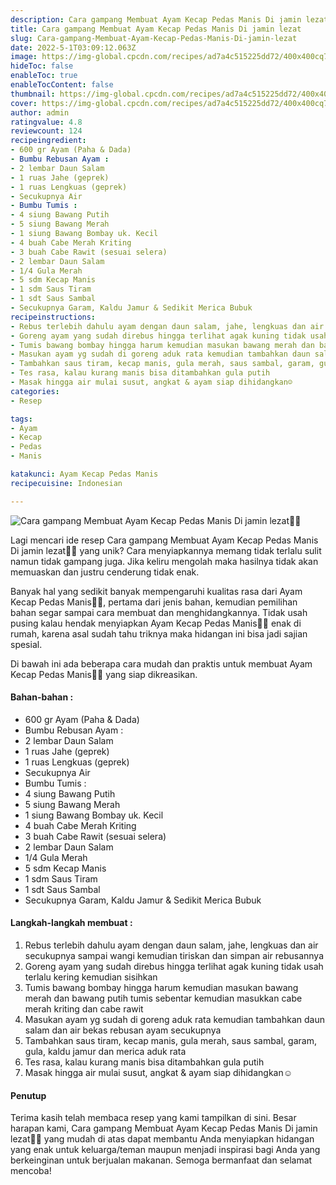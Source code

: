 ```yaml
---
description: Cara gampang Membuat Ayam Kecap Pedas Manis Di jamin lezat"
title: Cara gampang Membuat Ayam Kecap Pedas Manis Di jamin lezat
slug: Cara-gampang-Membuat-Ayam-Kecap-Pedas-Manis-Di-jamin-lezat
date: 2022-5-1T03:09:12.063Z
image: https://img-global.cpcdn.com/recipes/ad7a4c515225dd72/400x400cq70/photo.jpg
hideToc: false
enableToc: true
enableTocContent: false
thumbnail: https://img-global.cpcdn.com/recipes/ad7a4c515225dd72/400x400cq70/photo.jpg
cover: https://img-global.cpcdn.com/recipes/ad7a4c515225dd72/400x400cq70/photo.jpg
author: admin
ratingvalue: 4.8
reviewcount: 124
recipeingredient:
- 600 gr Ayam (Paha & Dada)
- Bumbu Rebusan Ayam :
- 2 lembar Daun Salam
- 1 ruas Jahe (geprek)
- 1 ruas Lengkuas (geprek)
- Secukupnya Air
- Bumbu Tumis :
- 4 siung Bawang Putih
- 5 siung Bawang Merah
- 1 siung Bawang Bombay uk. Kecil
- 4 buah Cabe Merah Kriting
- 3 buah Cabe Rawit (sesuai selera)
- 2 lembar Daun Salam
- 1/4 Gula Merah
- 5 sdm Kecap Manis
- 1 sdm Saus Tiram
- 1 sdt Saus Sambal
- Secukupnya Garam, Kaldu Jamur & Sedikit Merica Bubuk
recipeinstructions:
- Rebus terlebih dahulu ayam dengan daun salam, jahe, lengkuas dan air secukupnya sampai wangi kemudian tiriskan dan simpan air rebusannya
- Goreng ayam yang sudah direbus hingga terlihat agak kuning tidak usah terlalu kering kemudian sisihkan
- Tumis bawang bombay hingga harum kemudian masukan bawang merah dan bawang putih tumis sebentar kemudian masukkan cabe merah kriting dan cabe rawit
- Masukan ayam yg sudah di goreng aduk rata kemudian tambahkan daun salam dan air bekas rebusan ayam secukupnya
- Tambahkan saus tiram, kecap manis, gula merah, saus sambal, garam, gula, kaldu jamur dan merica aduk rata
- Tes rasa, kalau kurang manis bisa ditambahkan gula putih
- Masak hingga air mulai susut, angkat & ayam siap dihidangkan☺️
categories:
- Resep

tags:
- Ayam
- Kecap
- Pedas
- Manis

katakunci: Ayam Kecap Pedas Manis
recipecuisine: Indonesian

---
```


![Cara gampang Membuat Ayam Kecap Pedas Manis Di jamin lezat👩‍🍳](https://img-global.cpcdn.com/recipes/ad7a4c515225dd72/400x400cq70/photo.jpg)

Lagi mencari ide resep Cara gampang Membuat Ayam Kecap Pedas Manis Di jamin lezat👩‍🍳 yang unik? Cara menyiapkannya memang tidak terlalu sulit namun tidak gampang juga. Jika keliru mengolah maka hasilnya tidak akan memuaskan dan justru cenderung tidak enak.

Banyak hal yang sedikit banyak mempengaruhi kualitas rasa dari Ayam Kecap Pedas Manis👩‍🍳, pertama dari jenis bahan, kemudian pemilihan bahan segar sampai cara membuat dan menghidangkannya. Tidak usah pusing kalau hendak menyiapkan Ayam Kecap Pedas Manis👩‍🍳 enak di rumah, karena asal sudah tahu triknya maka hidangan ini bisa jadi sajian spesial.

Di bawah ini ada beberapa cara mudah dan praktis untuk membuat Ayam Kecap Pedas Manis👩‍🍳 yang siap dikreasikan.

<!--inarticleads1-->

#### Bahan-bahan :

- 600 gr Ayam (Paha & Dada)
- Bumbu Rebusan Ayam :
- 2 lembar Daun Salam
- 1 ruas Jahe (geprek)
- 1 ruas Lengkuas (geprek)
- Secukupnya Air
- Bumbu Tumis :
- 4 siung Bawang Putih
- 5 siung Bawang Merah
- 1 siung Bawang Bombay uk. Kecil
- 4 buah Cabe Merah Kriting
- 3 buah Cabe Rawit (sesuai selera)
- 2 lembar Daun Salam
- 1/4 Gula Merah
- 5 sdm Kecap Manis
- 1 sdm Saus Tiram
- 1 sdt Saus Sambal
- Secukupnya Garam, Kaldu Jamur & Sedikit Merica Bubuk

<!--inarticleads2-->

#### Langkah-langkah membuat :

1. Rebus terlebih dahulu ayam dengan daun salam, jahe, lengkuas dan air secukupnya sampai wangi kemudian tiriskan dan simpan air rebusannya
1. Goreng ayam yang sudah direbus hingga terlihat agak kuning tidak usah terlalu kering kemudian sisihkan
1. Tumis bawang bombay hingga harum kemudian masukan bawang merah dan bawang putih tumis sebentar kemudian masukkan cabe merah kriting dan cabe rawit
1. Masukan ayam yg sudah di goreng aduk rata kemudian tambahkan daun salam dan air bekas rebusan ayam secukupnya
1. Tambahkan saus tiram, kecap manis, gula merah, saus sambal, garam, gula, kaldu jamur dan merica aduk rata
1. Tes rasa, kalau kurang manis bisa ditambahkan gula putih
1. Masak hingga air mulai susut, angkat & ayam siap dihidangkan☺️

#### Penutup

Terima kasih telah membaca resep yang kami tampilkan di sini. Besar harapan kami, Cara gampang Membuat Ayam Kecap Pedas Manis Di jamin lezat👩‍🍳 yang mudah di atas dapat membantu Anda menyiapkan hidangan yang enak untuk keluarga/teman maupun menjadi inspirasi bagi Anda yang berkeinginan untuk berjualan makanan. Semoga bermanfaat dan selamat mencoba!